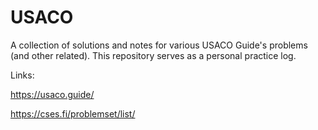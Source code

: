 # USACO
A collection of solutions and notes for various USACO Guide's problems (and other related). This repository serves as a personal practice log.

Links:

https://usaco.guide/

https://cses.fi/problemset/list/
